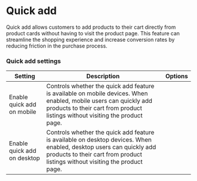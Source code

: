 # Quick add

Quick add allows customers to add products to their cart directly from product cards without having to visit the product page. This feature can streamline the shopping experience and increase conversion rates by reducing friction in the purchase process.



### Quick add settings

<table><thead><tr><th>Setting</th><th>Description</th><th valign="top">Options</th></tr></thead><tbody><tr><td>Enable quick add on mobile</td><td>Controls whether the quick add feature is available on mobile devices. When enabled, mobile users can quickly add products to their cart from product listings without visiting the product page.</td><td valign="top"></td></tr><tr><td>Enable quick add on desktop</td><td>Controls whether the quick add feature is available on desktop devices. When enabled, desktop users can quickly add products to their cart from product listings without visiting the product page.</td><td valign="top"></td></tr></tbody></table>
